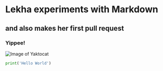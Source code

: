 # Lekha experiments with Markdown 
## and also makes her first pull request 
### Yippee! 


![Image of Yaktocat](https://octodex.github.com/images/yaktocat.png)


```python
print('Hello World')
```

